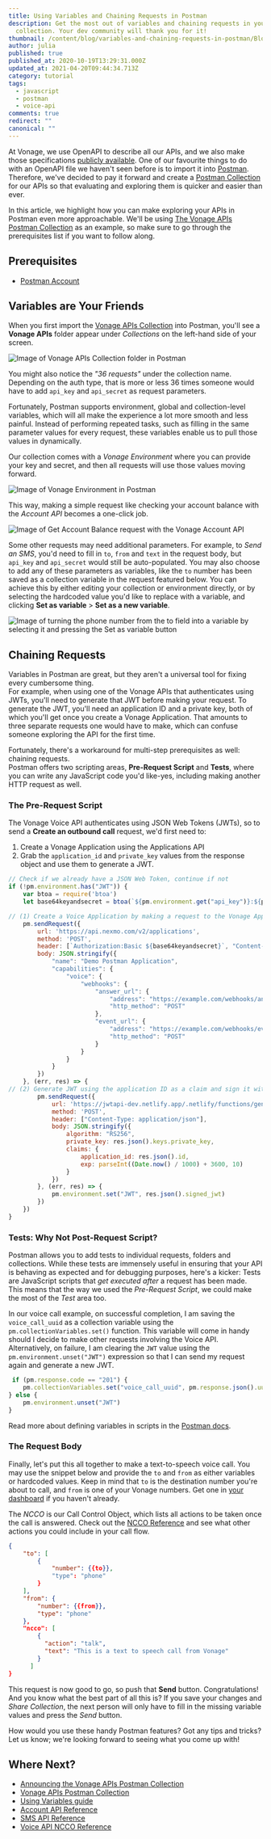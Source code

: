 ```yaml
---
title: Using Variables and Chaining Requests in Postman
description: Get the most out of variables and chaining requests in your Postman
  collection. Your dev community will thank you for it!
thumbnail: /content/blog/variables-and-chaining-requests-in-postman/Blog_Postman2_1200x600.png
author: julia
published: true
published_at: 2020-10-19T13:29:31.000Z
updated_at: 2021-04-20T09:44:34.713Z
category: tutorial
tags:
  - javascript
  - postman
  - voice-api
comments: true
redirect: ""
canonical: ""
---
```

At Vonage, we use OpenAPI to describe all our APIs, and we also make those specifications [publicly available](https://developer.nexmo.com/concepts/guides/openapi). 
One of our favourite things to do with an OpenAPI file we haven't seen before is to import it into [Postman](https://www.postman.com/). Therefore, we've decided to pay it forward and create a [Postman Collection](https://developer.nexmo.com/tools/postman) for our APIs so that evaluating and exploring them is quicker and easier than ever.

In this article, we highlight how you can make exploring your APIs in Postman even more approachable. We'll be using [The Vonage APIs Postman Collection](https://developer.nexmo.com/tools/postman) as an example, so make sure to go through the prerequisites list if you want to follow along.

## Prerequisites

* [Postman Account](https://identity.getpostman.com/signup)

<sign-up number></sign-up>

## Variables are Your Friends

When you first import the [Vonage APIs Collection](https://developer.nexmo.com/tools/postman) into Postman, you'll see a **Vonage APIs** folder appear under *Collections* on the left-hand side of your screen.

![Image of Vonage APIs Collection folder in Postman](/content/blog/using-variables-and-chaining-requests-in-postman/vonage-collection-postman.png)

You might also notice the *"36 requests"* under the collection name. Depending on the auth type, that is more or less 36 times someone would have to add `api_key` and `api_secret` as request parameters.

Fortunately, Postman supports environment, global and collection-level variables, which will all make the experience a lot more smooth and less painful. Instead of performing repeated tasks, such as filling in the same parameter values for every request, these variables enable us to pull those values in dynamically. 

Our collection comes with a *Vonage Environment* where you can provide your key and secret, and then all requests will use those values moving forward.

![Image of Vonage Environment in Postman](/content/blog/using-variables-and-chaining-requests-in-postman/vonage-environment-in-postman.png)



This way, making a simple request like checking your account balance with the *Account API* becomes a one-click job.

![Image of Get Account Balance request with the Vonage Account API](/content/blog/using-variables-and-chaining-requests-in-postman/get-account-balance.png)

Some other requests may need additional parameters. For example, to *Send an SMS*, you'd need to fill in `to`, `from` and `text` in the request body, but `api_key` and `api_secret` would still be auto-populated. 
You may also choose to add any of these parameters as variables, like the `to` number has been saved as a collection variable in the request featured below.
You can achieve this by either editing your collection or environment directly, or by selecting the hardcoded value you'd like to replace with a variable, and clicking **Set as variable** > **Set as a new variable**.

![Image of turning the phone number from the to field into a variable by selecting it and pressing the Set as variable button](/content/blog/using-variables-and-chaining-requests-in-postman/set-as-new-variable-dupl.png)

## Chaining Requests

Variables in Postman are great, but they aren't a universal tool for fixing every cumbersome thing.\
For example, when using one of the Vonage APIs that authenticates using JWTs, you'll need to generate that JWT before making your request. To generate the JWT, you'll need an application ID and a private key, both of which you'll get once you create a Vonage Application. That amounts to three separate requests one would have to make, which can confuse someone exploring the API for the first time.

Fortunately, there's a workaround for multi-step prerequisites as well: chaining requests.\
Postman offers two scripting areas, **Pre-Request Script** and **Tests**, where you can write any JavaScript code you'd like-yes, including making another HTTP request as well.

### The Pre-Request Script

The Vonage Voice API authenticates using JSON Web Tokens (JWTs), so to send a **Create an outbound call** request, we'd first need to:

1. Create a Vonage Application using the Applications API
2. Grab the `application_id` and `private_key` values from the response object and use them to generate a JWT. 

```javascript
// Check if we already have a JSON Web Token, continue if not
if (!pm.environment.has("JWT")) {
    var btoa = require('btoa')
    let base64keyandsecret = btoa(`${pm.environment.get("api_key")}:${pm.environment.get("api_secret")}`)

// (1) Create a Voice Application by making a request to the Vonage Applications API
    pm.sendRequest({
        url: 'https://api.nexmo.com/v2/applications',
        method: 'POST',
        header: [`Authorization:Basic ${base64keyandsecret}`, "Content-Type: application/json"],
        body: JSON.stringify({
            "name": "Demo Postman Application",
            "capabilities": {
                "voice": {
                    "webhooks": {
                        "answer_url": {
                            "address": "https://example.com/webhooks/answer",
                            "http_method": "POST"
                        },
                        "event_url": {
                            "address": "https://example.com/webhooks/event",
                            "http_method": "POST"
                        }
                    }
                }
            }
        })
    }, (err, res) => {
// (2) Generate JWT using the application ID as a claim and sign it with the private key
        pm.sendRequest({
            url: 'https://jwtapi-dev.netlify.app/.netlify/functions/generate',
            method: 'POST',
            header: ["Content-Type: application/json"],
            body: JSON.stringify({
                algorithm: "RS256",
                private_key: res.json().keys.private_key,
                claims: {
                    application_id: res.json().id,
                    exp: parseInt((Date.now() / 1000) + 3600, 10)
                }
            })
        }, (err, res) => {
            pm.environment.set("JWT", res.json().signed_jwt)
        })
    })
}
```

### Tests: Why Not Post-Request Script?

Postman allows you to add tests to individual requests, folders and collections. While these tests are immensely useful in ensuring that your API is behaving as expected and for debugging purposes, here's a kicker: Tests are JavaScript scripts that *get executed after* a request has been made. 
This means that the way we used the *Pre-Request Script*, we could make the most of the *Test* area too.

In our voice call example, on successful completion, I am saving the `voice_call_uuid` as a collection variable using the `pm.collectionVariables.set()` function. This variable will come in handy should I decide to make other requests involving the Voice API. Alternatively, on failure, I am clearing the `JWT` value using the `pm.environment.unset("JWT")` expression so that I can send my request again and generate a new JWT.

```javascript
 if (pm.response.code == "201") {
    pm.collectionVariables.set("voice_call_uuid", pm.response.json().uuid);
} else {
    pm.environment.unset("JWT")
}
```

Read more about defining variables in scripts in the [Postman docs](https://learning.postman.com/docs/sending-requests/variables/#defining-variables-in-scripts).

### The Request Body

Finally, let's put this all together to make a text-to-speech voice call. 
You may use the snippet below and provide the `to` and `from` as either variables or hardcoded values. Keep in mind that `to` is the destination number you're about to call, and `from` is one of your Vonage numbers. Get one in [your dashboard](https://dashboard.nexmo.com/buy-numbers) if you haven't already.

The *NCCO* is our Call Control Object, which lists all actions to be taken once the call is answered. Check out the [NCCO Reference](https://developer.nexmo.com/voice/voice-api/ncco-reference) and see what other actions you could include in your call flow.

```json
{
    "to": [
        {
            "number": {{to}},
            "type": "phone"
        }
    ],
    "from": {
        "number": {{from}},
        "type": "phone"
    },
    "ncco": [
        {
          "action": "talk",
          "text": "This is a text to speech call from Vonage"
        }
      ]
}
```

This request is now good to go, so push that **Send** button. Congratulations! And you know what the best part of all this is? If you save your changes and *Share Collection*, the next person will only have to fill in the missing variable values and press the *Send* button. 

How would you use these handy Postman features? Got any tips and tricks? Let us know; we're looking forward to seeing what you come up with!

## Where Next?

* [Announcing the Vonage APIs Postman Collection](https://learn.vonage.com/blog/2020/09/16/announcing-the-vonage-apis-postman-collection)
* [Vonage APIs Postman Collection](https://explore.postman.com/vonage)
* [Using Variables guide](https://learning.postman.com/docs/sending-requests/variables/)
* [Account API Reference](https://developer.nexmo.com/api/account?theme=dark)
* [SMS API Reference](https://developer.nexmo.com/api/sms?theme=dark)
* [Voice API NCCO Reference](https://developer.nexmo.com/voice/voice-api/ncco-reference)
